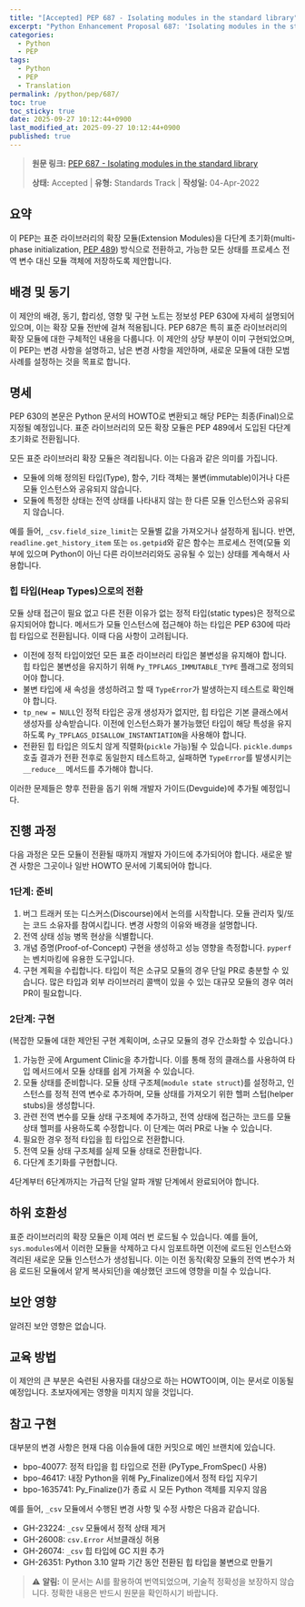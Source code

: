 ```yaml
---
title: "[Accepted] PEP 687 - Isolating modules in the standard library"
excerpt: "Python Enhancement Proposal 687: 'Isolating modules in the standard library'에 대한 한국어 번역입니다."
categories:
  - Python
  - PEP
tags:
  - Python
  - PEP
  - Translation
permalink: /python/pep/687/
toc: true
toc_sticky: true
date: 2025-09-27 10:12:44+0900
last_modified_at: 2025-09-27 10:12:44+0900
published: true
---
```

> **원문 링크:** [PEP 687 - Isolating modules in the standard library](https://peps.python.org/pep-0687/)
>
> **상태:** Accepted | **유형:** Standards Track | **작성일:** 04-Apr-2022


## 요약
이 PEP는 표준 라이브러리의 확장 모듈(Extension Modules)을 다단계 초기화(multi-phase initialization, [PEP 489](https://peps.python.org/pep-0489/)) 방식으로 전환하고, 가능한 모든 상태를 프로세스 전역 변수 대신 모듈 객체에 저장하도록 제안합니다.

## 배경 및 동기
이 제안의 배경, 동기, 합리성, 영향 및 구현 노트는 정보성 PEP 630에 자세히 설명되어 있으며, 이는 확장 모듈 전반에 걸쳐 적용됩니다. PEP 687은 특히 표준 라이브러리의 확장 모듈에 대한 구체적인 내용을 다룹니다. 이 제안의 상당 부분이 이미 구현되었으며, 이 PEP는 변경 사항을 설명하고, 남은 변경 사항을 제안하며, 새로운 모듈에 대한 모범 사례를 설정하는 것을 목표로 합니다.

## 명세
PEP 630의 본문은 Python 문서의 HOWTO로 변환되고 해당 PEP는 최종(Final)으로 지정될 예정입니다. 표준 라이브러리의 모든 확장 모듈은 PEP 489에서 도입된 다단계 초기화로 전환됩니다.

모든 표준 라이브러리 확장 모듈은 격리됩니다. 이는 다음과 같은 의미를 가집니다.
*   모듈에 의해 정의된 타입(Type), 함수, 기타 객체는 불변(immutable)이거나 다른 모듈 인스턴스와 공유되지 않습니다.
*   모듈에 특정한 상태는 전역 상태를 나타내지 않는 한 다른 모듈 인스턴스와 공유되지 않습니다.

예를 들어, `_csv.field_size_limit`는 모듈별 값을 가져오거나 설정하게 됩니다. 반면, `readline.get_history_item` 또는 `os.getpid`와 같은 함수는 프로세스 전역(모듈 외부에 있으며 Python이 아닌 다른 라이브러리와도 공유될 수 있는) 상태를 계속해서 사용합니다.

### 힙 타입(Heap Types)으로의 전환
모듈 상태 접근이 필요 없고 다른 전환 이유가 없는 정적 타입(static types)은 정적으로 유지되어야 합니다. 메서드가 모듈 인스턴스에 접근해야 하는 타입은 PEP 630에 따라 힙 타입으로 전환됩니다. 이때 다음 사항이 고려됩니다.
*   이전에 정적 타입이었던 모든 표준 라이브러리 타입은 불변성을 유지해야 합니다. 힙 타입은 불변성을 유지하기 위해 `Py_TPFLAGS_IMMUTABLE_TYPE` 플래그로 정의되어야 합니다.
*   불변 타입에 새 속성을 생성하려고 할 때 `TypeError`가 발생하는지 테스트로 확인해야 합니다.
*   `tp_new = NULL`인 정적 타입은 공개 생성자가 없지만, 힙 타입은 기본 클래스에서 생성자를 상속받습니다. 이전에 인스턴스화가 불가능했던 타입이 해당 특성을 유지하도록 `Py_TPFLAGS_DISALLOW_INSTANTIATION`을 사용해야 합니다.
*   전환된 힙 타입은 의도치 않게 직렬화(`pickle` 가능)될 수 있습니다. `pickle.dumps` 호출 결과가 전환 전후로 동일한지 테스트하고, 실패하면 `TypeError`를 발생시키는 `__reduce__` 메서드를 추가해야 합니다.

이러한 문제들은 향후 전환을 돕기 위해 개발자 가이드(Devguide)에 추가될 예정입니다.

## 진행 과정
다음 과정은 모든 모듈이 전환될 때까지 개발자 가이드에 추가되어야 합니다. 새로운 발견 사항은 그곳이나 일반 HOWTO 문서에 기록되어야 합니다.

### 1단계: 준비
1.  버그 트래커 또는 디스커스(Discourse)에서 논의를 시작합니다. 모듈 관리자 및/또는 코드 소유자를 참여시킵니다. 변경 사항의 이유와 배경을 설명합니다.
2.  전역 상태 성능 병목 현상을 식별합니다.
3.  개념 증명(Proof-of-Concept) 구현을 생성하고 성능 영향을 측정합니다. `pyperf`는 벤치마킹에 유용한 도구입니다.
4.  구현 계획을 수립합니다. 타입이 적은 소규모 모듈의 경우 단일 PR로 충분할 수 있습니다. 많은 타입과 외부 라이브러리 콜백이 있을 수 있는 대규모 모듈의 경우 여러 PR이 필요합니다.

### 2단계: 구현
(복잡한 모듈에 대한 제안된 구현 계획이며, 소규모 모듈의 경우 간소화할 수 있습니다.)
1.  가능한 곳에 Argument Clinic을 추가합니다. 이를 통해 정의 클래스를 사용하여 타입 메서드에서 모듈 상태를 쉽게 가져올 수 있습니다.
2.  모듈 상태를 준비합니다. 모듈 상태 구조체(`module state struct`)를 설정하고, 인스턴스를 정적 전역 변수로 추가하며, 모듈 상태를 가져오기 위한 헬퍼 스텁(helper stubs)을 생성합니다.
3.  관련 전역 변수를 모듈 상태 구조체에 추가하고, 전역 상태에 접근하는 코드를 모듈 상태 헬퍼를 사용하도록 수정합니다. 이 단계는 여러 PR로 나눌 수 있습니다.
4.  필요한 경우 정적 타입을 힙 타입으로 전환합니다.
5.  전역 모듈 상태 구조체를 실제 모듈 상태로 전환합니다.
6.  다단계 초기화를 구현합니다.

4단계부터 6단계까지는 가급적 단일 알파 개발 단계에서 완료되어야 합니다.

## 하위 호환성
표준 라이브러리의 확장 모듈은 이제 여러 번 로드될 수 있습니다. 예를 들어, `sys.modules`에서 이러한 모듈을 삭제하고 다시 임포트하면 이전에 로드된 인스턴스와 격리된 새로운 모듈 인스턴스가 생성됩니다. 이는 이전 동작(확장 모듈의 전역 변수가 처음 로드된 모듈에서 얕게 복사되던)을 예상했던 코드에 영향을 미칠 수 있습니다.

## 보안 영향
알려진 보안 영향은 없습니다.

## 교육 방법
이 제안의 큰 부분은 숙련된 사용자를 대상으로 하는 HOWTO이며, 이는 문서로 이동될 예정입니다. 초보자에게는 영향을 미치지 않을 것입니다.

## 참고 구현
대부분의 변경 사항은 현재 다음 이슈들에 대한 커밋으로 메인 브랜치에 있습니다.
*   bpo-40077: 정적 타입을 힙 타입으로 전환 (PyType_FromSpec() 사용)
*   bpo-46417: 내장 Python을 위해 Py_Finalize()에서 정적 타입 지우기
*   bpo-1635741: Py_Finalize()가 종료 시 모든 Python 객체를 지우지 않음

예를 들어, `_csv` 모듈에서 수행된 변경 사항 및 수정 사항은 다음과 같습니다.
*   GH-23224: `_csv` 모듈에서 정적 상태 제거
*   GH-26008: `csv.Error` 서브클래싱 허용
*   GH-26074: `_csv` 힙 타입에 GC 지원 추가
*   GH-26351: Python 3.10 알파 기간 동안 전환된 힙 타입을 불변으로 만들기


> ⚠️ **알림:** 이 문서는 AI를 활용하여 번역되었으며, 기술적 정확성을 보장하지 않습니다. 정확한 내용은 반드시 원문을 확인하시기 바랍니다.